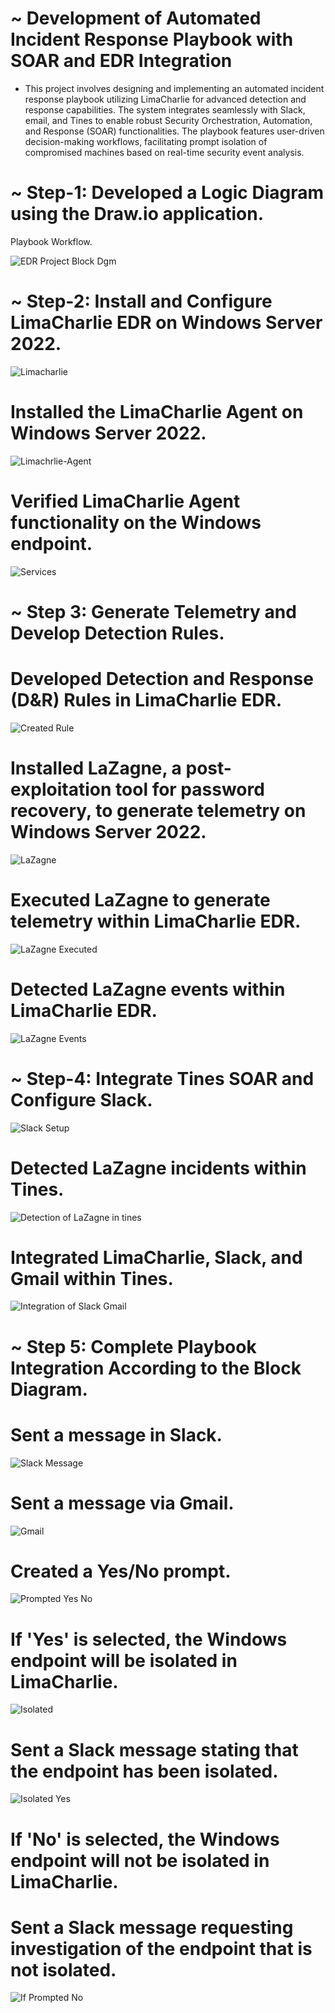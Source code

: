 # ~ Development of Automated Incident Response Playbook with SOAR and EDR Integration

* This project involves designing and implementing an automated incident response playbook utilizing LimaCharlie for advanced detection and response capabilities. The system integrates seamlessly with Slack, email, and Tines to enable robust Security Orchestration, Automation, and Response (SOAR) functionalities. The playbook features user-driven decision-making workflows, facilitating prompt isolation of compromised machines based on real-time security event analysis.

# ~ Step-1: Developed a Logic Diagram using the Draw.io application.
Playbook Workflow.

![EDR Project Block Dgm](https://github.com/user-attachments/assets/9293ea77-5f12-47a9-9ef3-ccce0614c48e)

# ~ Step-2: Install and Configure LimaCharlie EDR on Windows Server 2022.

![Limacharlie](https://github.com/user-attachments/assets/6216ad33-5bb1-484b-b57f-47f3a94e4827)

# Installed the LimaCharlie Agent on Windows Server 2022.

![Limachrlie-Agent](https://github.com/user-attachments/assets/ae6672d9-078e-4ba8-8b7f-8daf7c8ec462)

# Verified LimaCharlie Agent functionality on the Windows endpoint.

![Services](https://github.com/user-attachments/assets/cbf8d524-5cea-4832-8468-d8837b1edc18)

# ~ Step 3: Generate Telemetry and Develop Detection Rules.

# Developed Detection and Response (D&R) Rules in LimaCharlie EDR.

![Created Rule](https://github.com/user-attachments/assets/c98e8c38-16ac-45a9-8384-2549c319f6b6)

# Installed LaZagne, a post-exploitation tool for password recovery, to generate telemetry on Windows Server 2022.

![LaZagne](https://github.com/user-attachments/assets/7e72b451-0e92-483c-90c9-43c08ce34ef7)

# Executed LaZagne to generate telemetry within LimaCharlie EDR.

![LaZagne Executed](https://github.com/user-attachments/assets/79474fd0-d3a8-4f25-a3bd-3389a4deebe7)

# Detected LaZagne events within LimaCharlie EDR.

![LaZagne Events](https://github.com/user-attachments/assets/cc76898e-33d8-43a3-b600-b626fda7329c)

# ~ Step-4: Integrate Tines SOAR and Configure Slack.

![Slack Setup](https://github.com/user-attachments/assets/95be385e-316c-4b78-86c9-2ba8a47b9104)

# Detected LaZagne incidents within Tines.

![Detection of LaZagne in tines](https://github.com/user-attachments/assets/e83c8a6a-fad4-43f2-8adc-85a3abe816e5)

# Integrated LimaCharlie, Slack, and Gmail within Tines.

![Integration of Slack   Gmail](https://github.com/user-attachments/assets/340cf57e-2ae3-4c83-8372-c1fc51b98548)

# ~ Step 5: Complete Playbook Integration According to the Block Diagram.

# Sent a message in Slack. 

![Slack Message](https://github.com/user-attachments/assets/f9811c7f-0713-4236-869c-c93d7e63879e)

# Sent a message via Gmail. 

![Gmail](https://github.com/user-attachments/assets/cf02421c-94dc-4be9-9579-84369fd92134)

# Created a Yes/No prompt.

![Prompted Yes No](https://github.com/user-attachments/assets/fb1ac3b4-59a2-4af5-8e6a-b3f3ae60233c)

# If 'Yes' is selected, the Windows endpoint will be isolated in LimaCharlie.

![Isolated](https://github.com/user-attachments/assets/7527e695-4f98-4b32-9766-de5436c5e9fb)

# Sent a Slack message stating that the endpoint has been isolated.

![Isolated Yes](https://github.com/user-attachments/assets/bbf9499a-4050-428f-895d-fba38aeb94fe)

# If 'No' is selected, the Windows endpoint will not be isolated in LimaCharlie.

# Sent a Slack message requesting investigation of the endpoint that is not isolated.

![If Prompted No](https://github.com/user-attachments/assets/a8cf05da-dfce-4900-a38a-1efc5ce6db6f)


